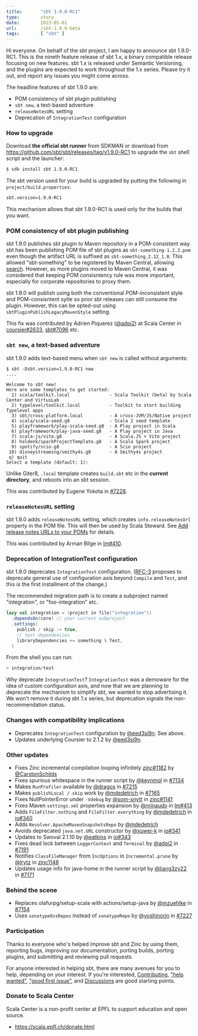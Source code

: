 ```yaml
---
title:       "sbt 1.9.0-RC1"
type:        story
date:        2023-05-01
url:         /sbt-1.9.0-beta
tags:        [ "sbt" ]
---
```


Hi everyone. On behalf of the sbt project, I am happy to announce sbt 1.9.0-RC1. This is the nineth feature release of sbt 1.x, a binary compatible release focusing on new features. sbt 1.x is released under Semantic Versioning, and the plugins are expected to work throughout the 1.x series. Please try it out, and report any issues you might come across.

The headline features of sbt 1.9.0 are:

- POM consistency of sbt plugin publishing
- `sbt new`, a text-based adventure
- `releaseNotesURL` setting
- Deprecation of `IntegrationTest` configuration

<!--more-->

### How to upgrade

Download **the official sbt runner** from SDKMAN or download from <https://github.com/sbt/sbt/releases/tag/v1.9.0-RC1> to upgrade the `sbt` shell script and the launcher:

```bash
$ sdk install sbt 1.9.0-RC1
```

The sbt version used for your build is upgraded by putting the following in `project/build.properties`:

```bash
sbt.version=1.9.0-RC1
```

This mechanism allows that sbt 1.9.0-RC1 is used only for the builds that you want.

### POM consistency of sbt plugin publishing

sbt 1.9.0 publishes sbt plugin to Maven repository in a POM-consistent way. sbt has been publishing POM file of sbt plugins as `sbt-something-1.2.3.pom` even though the artifact URL is suffixed as `sbt-something_2.12_1.0`. This allowed "sbt-something" to be registered by Maven Central, allowing [search](https://central.sonatype.com/search?smo=true&q=sbt-pgp). However, as more plugins moved to Maven Central, it was considered that keeping POM consisntency rule was more important, especially for corporate repositories to proxy them.

sbt 1.9.0 will publish using both the conventional POM-inconsistent style and POM-consisntent sytle so prior sbt releases can still consume the plugin. However, this can be opted-out using `sbtPluginPublishLegacyMavenStyle` setting.

This fix was contributed by Adrien Piquerez ([@adpi2][@adpi2]) at Scala Center in [coursier#2633][coursier2633], [sbt#7096][7096] etc.

### `sbt new`, a text-based adventure

sbt 1.9.0 adds text-based menu when `sbt new` is called without arguments:

```
$ sbt -Dsbt.version=1.9.0-RC1 new
....

Welcome to sbt new!
Here are some templates to get started:
  1) scala/toolkit.local               - Scala Toolkit (beta) by Scala Center and VirtusLab
  2) typelevel/toolkit.local           - Toolkit to start building Typelevel apps
  3) sbt/cross-platform.local          - A cross-JVM/JS/Native project
  4) scala/scala-seed.g8               - Scala 2 seed template
  5) playframework/play-scala-seed.g8  - A Play project in Scala
  6) playframework/play-java-seed.g8   - A Play project in Java
  7) scala-js/vite.g8                  - A Scala.JS + Vite project
  8) holdenk/sparkProjectTemplate.g8   - A Scala Spark project
  9) spotify/scio.g8                   - A Scio project
 10) disneystreaming/smithy4s.g8       - A Smithy4s project
 q) quit
Select a template (default: 1):
```

Unlike Giter8, `.local` template creates `build.sbt` etc in the **current directory**, and reboots into an sbt session.

This was contributed by Eugene Yokota in [#7228][7228].

### `releaseNotesURL` setting

sbt 1.9.0 adds `releaseNotesURL` setting, which creates `info.releaseNotesUrl` property in the POM file. This will then be used by Scala Steward. See [
Add release notes URLs to your POMs](https://contributors.scala-lang.org/t/add-release-notes-urls-to-your-poms/6059/1) for details.

This was contributed by Arman Bilge in [lm#410][lm410].

<a id="IntegrationTest"></a>

### Deprecation of IntegrationTest configuration

sbt 1.9.0 deprecates `IntegrationTest` configuration. ([RFC-3](/sbt-drop-custom-config/) proposes to deprecate general use of configuration axis beyond `Compile` and `Test`, and this is the first installment of the change.)

The recommended migration path is to create a subproject named "integration", or "foo-integration" etc.

```scala
lazy val integration = (project in file("integration"))
  .dependsOn(core) // your current subproject
  .settings(
    publish / skip := true,
    // test dependencies
    libraryDependencies += something % Test,
  )
```

From the shell you can run:

```scala
> integration/test
```

Why deprecate `IntegrationTest`? `IntegrationTest` was a demoware for the idea of custom configuration axis, and now that we are planning to deprecate the mechanism to simplify sbt, we wanted to stop advertising it. We won't remove it during sbt 1.x series, but deprecation signals the non-recommendation status.

### Changes with compatibility implications

- Deprecates `IntegrationTest` configuration by [@eed3si9n][@eed3si9n]. See above.
- Updates underlying Coursier to 2.1.2 by [@eed3si9n][@eed3si9n].

### Other updates

- Fixes Zinc incremental compilation looping infinitely [zinc#1182][zinc1182] by [@CarstonSchilds][@CarstonSchilds]
- Fixes spurious whitespace in the runner script by [@keynmol][@keynmol] in [#7134][7134]
- Makes `RunProfiler` available by [@dragos][@dragos] in [#7215][7215]
- Makes `publishLocal / skip` work by [@mdedetrich][@mdedetrich] in [#7165][7165]
- Fixes NullPointerError under `-Vdebug` by [@som-snytt][@som-snytt] in [zinc#1141][zinc1141]
- Fixes Maven `settings.xml` properties expansion by [@nrinaudo][@nrinaudo] in [lm#413][lm413]
- Adds `FileFilter.nothing` and `FileFilter.everything` by [@mdedetrich][@mdedetrich] in [io#340][io340]
- Adds `Resolver.ApacheMavenSnapshotsRepo` by [@mdedetrich][@mdedetrich]
- Avoids deprecated `java.net.URL` constructor by [@xuwei-k][@xuwei-k] in [io#341][io341]
- Updates to Swoval 2.1.10 by [@eatkins][@eatkins] in [io#343][io343]
- Fixes dead lock between `LoggerContext` and `Terminal` by [@adpi2][@adpi2] in [#7191][7191]
- Notifies `ClassFileManager` from `IncOptions` in `Incremental.prune` by [@lrytz] in [zinc1148][zinc1148]
- Updates usage info for java-home in the runner script by [@liang3zy22][@liang3zy22] in [#7171][7171]

### Behind the scene

- Replaces olafurpg/setup-scala with actions/setup-java by [@mzuehlke][@mzuehlke] in [#7154][7154]
- Uses `sonatypeOssRepos` instead of `sonatypeRepo` by [@yoshinorin][@yoshinorin] in [#7227][7227]

### Participation

Thanks to everyone who's helped improve sbt and Zinc by using them, reporting bugs, improving our documentation, porting builds, porting plugins, and submitting and reviewing pull requests.

For anyone interested in helping sbt, there are many avenues for you to help, depending on your interest. If you're interested, [Contributing](https://github.com/sbt/sbt/blob/develop/CONTRIBUTING.md), ["help wanted"](https://github.com/sbt/sbt/issues?q=is%3Aissue+is%3Aopen+label%3A%22help+wanted%22), ["good first issue"](https://github.com/sbt/sbt/issues?q=is%3Aissue+is%3Aopen+label%3A%22good+first+issue%22), and [Discussions](https://github.com/sbt/sbt/discussions/) are good starting points.

### Donate to Scala Center

Scala Center is a non-profit center at EPFL to support education and open source.

- https://scala.epfl.ch/donate.html

  [@eed3si9n]: https://github.com/eed3si9n
  [@Nirvikalpa108]: https://github.com/Nirvikalpa108
  [@adpi2]: https://github.com/adpi2
  [@er1c]: https://github.com/er1c
  [@eatkins]: https://github.com/eatkins
  [@dwijnand]: https://github.com/dwijnand
  [@ckipp01]: https://github.com/ckipp01
  [@mdedetrich]: https://github.com/mdedetrich
  [@xuwei-k]: https://github.com/xuwei-k
  [@nrinaudo]: https://github.com/nrinaudo
  [@CarstonSchilds]: https://github.com/CarstonSchilds
  [@som-snytt]: https://github.com/som-snytt
  [@lrytz]: https://github.com/lrytz
  [@dragos]: https://github.com/dragos
  [@keynmol]: https://github.com/keynmol
  [@mzuehlke]: https://github.com/mzuehlke
  [@yoshinorin]: https://github.com/yoshinorin
  [@liang3zy22]: https://github.com/liang3zy22
  [7096]: https://github.com/sbt/sbt/pull/7096
  [7215]: ttps://github.com/sbt/sbt/pull/7215
  [7191]: https://github.com/sbt/sbt/pull/7191
  [7228]: https://github.com/sbt/sbt/pull/7228
  [7134]: https://github.com/sbt/sbt/pull/7134
  [7165]: https://github.com/sbt/sbt/pull/7165
  [7154]: https://github.com/sbt/sbt/pull/7154
  [7227]: https://github.com/sbt/sbt/pull/7227
  [7171]: https://github.com/sbt/sbt/pull/7171
  [zinc1182]: https://github.com/sbt/zinc/pull/1182
  [zinc1141]: https://github.com/sbt/zinc/pull/1141
  [zinc1148]: https://github.com/sbt/zinc/pull/1148
  [lm410]: https://github.com/sbt/librarymanagement/pull/410
  [lm411]: https://github.com/sbt/librarymanagement/pull/411
  [lm413]: https://github.com/sbt/librarymanagement/pull/413
  [io340]: https://github.com/sbt/io/pull/340
  [io341]: https://github.com/sbt/io/pull/341
  [io343]: https://github.com/sbt/io/pull/343
  [coursier2633]: https://github.com/coursier/coursier/pull/2633
